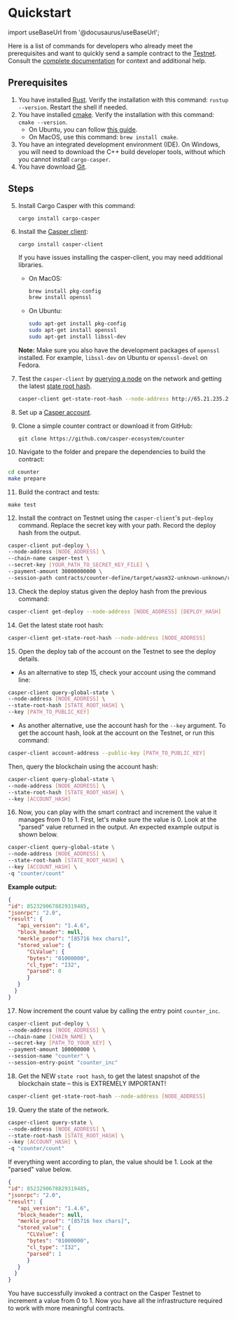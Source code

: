 # Quickstart

import useBaseUrl from '@docusaurus/useBaseUrl';

Here is a list of commands for developers who already meet the prerequisites and want to quickly send a sample contract to the [Testnet](https://testnet.cspr.live/). Consult the [complete documentation](/writing-contracts) for context and additional help.

## Prerequisites

1. You have installed [Rust](https://www.rust-lang.org/tools/install). Verify the installation with this command: `rustup --version`. Restart the shell if needed.
2. You have installed [cmake](https://cmake.org/install/). Verify the installation with this command: `cmake --version`.
   - On Ubuntu, you can follow [this guide](https://cgold.readthedocs.io/en/latest/first-step/installation.html).
   - On MacOS, use this command: `brew install cmake`. 
3. You have an integrated development environment (IDE). On Windows, you will need to download the C++ build developer tools, without which you cannot install `cargo-casper`.
4. You have download [Git](https://git-scm.com/download/).

## Steps

5. Install Cargo Casper with this command: 

   `cargo install cargo-casper`

6. Install the [Casper client](/workflow/setup/#the-casper-command-line-client): 

   `cargo install casper-client`

   If you have issues installing the casper-client, you may need additional libraries.

   - On MacOS:

      ```bash
      brew install pkg-config
      brew install openssl
      ```

   - On Ubuntu:

      ```bash
      sudo apt-get install pkg-config
      sudo apt-get install openssl
      sudo apt-get install libssl-dev
      ```

   **Note:** Make sure you also have the development packages of `openssl` installed. For example, `libssl-dev` on Ubuntu or `openssl-devel` on Fedora.

7. Test the `casper-client` by [querying a node](/workflow/setup/#acquire-node-address-from-network-peers) on the network and getting the latest [state root hash](/glossary/S/#state-root-hash).

   ```bash
   casper-client get-state-root-hash --node-address http://65.21.235.219:7777
   ```

8. Set up a [Casper account](https://docs.casperlabs.io/workflow/setup/#setting-up-an-account).

9. Clone a simple counter contract or download it from GitHub:

   `git clone https://github.com/casper-ecosystem/counter`

10. Navigate to the folder and prepare the dependencies to build the contract:

   ```bash
   cd counter
   make prepare
   ```

11. Build the contract and tests:

   `make test`

12. Install the contract on Testnet using the `casper-client`'s `put-deploy` command. Replace the secret key with your path. Record the deploy hash from the output.

   ```bash
   casper-client put-deploy \
   --node-address [NODE_ADDRESS] \
   --chain-name casper-test \
   --secret-key [YOUR_PATH_TO_SECRET_KEY_FILE] \
   --payment-amount 30000000000 \
   --session-path contracts/counter-define/target/wasm32-unknown-unknown/release/counter-define.wasm
   ```

13. Check the deploy status given the deploy hash from the previous command:

   ```bash
   casper-client get-deploy --node-address [NODE_ADDRESS] [DEPLOY_HASH]
   ```

14. Get the latest state root hash:

   ```bash
   casper-client get-state-root-hash --node-address [NODE_ADDRESS]
   ```

15. Open the deploy tab of the account on the Testnet to see the deploy details. 

   - As an alternative to step 15, check your account using the command line:

   ```bash
   casper-client query-global-state \
   --node-address [NODE_ADDRESS] \
   --state-root-hash [STATE_ROOT_HASH] \
   --key [PATH_TO_PUBLIC_KEY]
   ```

   - As another alternative, use the account hash for the `--key` argument. To get the account hash, look at the account on the Testnet, or run this command:

   ```bash
   casper-client account-address --public-key [PATH_TO_PUBLIC_KEY]
   ```

   Then, query the blockchain using the account hash:

   ```bash
   casper-client query-global-state \
   --node-address [NODE_ADDRESS] \
   --state-root-hash [STATE_ROOT_HASH] \
   --key [ACCOUNT_HASH]
   ```

16. Now, you can play with the smart contract and increment the value it manages from 0 to 1. First, let's make sure the value is 0. Look at the "parsed" value returned in the output. An expected example output is shown below.

   ```bash
   casper-client query-global-state \
   --node-address [NODE_ADDRESS] \
   --state-root-hash [STATE_ROOT_HASH] \
   --key [ACCOUNT_HASH] \
   -q "counter/count"
   ```

   **Example output:**

   ```json
   {
   "id": 8523290678829319485,
   "jsonrpc": "2.0",
   "result": {
      "api_version": "1.4.6",
      "block_header": null,
      "merkle_proof": "[85716 hex chars]",
      "stored_value": {
         "CLValue": {
         "bytes": "01000000",
         "cl_type": "I32",
         "parsed": 0
         }
      }
     }
   }
   ```

17. Now increment the count value by calling the entry point `counter_inc`.

   ```bash
   casper-client put-deploy \
   --node-address [NODE_ADDRESS] \
   --chain-name [CHAIN_NAME] \
   --secret-key [PATH_TO_YOUR_KEY] \
   --payment-amount 100000000 \
   --session-name "counter" \
   --session-entry-point "counter_inc"
   ```

18. Get the NEW `state root hash`, to get the latest snapshot of the blockchain state – this is EXTREMELY IMPORTANT! 

   ```bash
   casper-client get-state-root-hash --node-address [NODE_ADDRESS]
   ```

19. Query the state of the network.

   ```bash
   casper-client query-state \
   --node-address [NODE_ADDRESS] \
   --state-root-hash [STATE_ROOT_HASH] \
   --key [ACCOUNT_HASH] \
   -q "counter/count"
   ```

   If everything went according to plan, the value should be 1. Look at the "parsed" value below.

   ```json
   {
   "id": 8523290678829319485,
   "jsonrpc": "2.0",
   "result": {
      "api_version": "1.4.6",
      "block_header": null,
      "merkle_proof": "[85716 hex chars]",
      "stored_value": {
         "CLValue": {
         "bytes": "01000000",
         "cl_type": "I32",
         "parsed": 1
         }
      }
     }
   }
   ```

You have successfully invoked a contract on the Casper Testnet to increment a value from 0 to 1. Now you have all the infrastructure required to work with more meaningful contracts.
